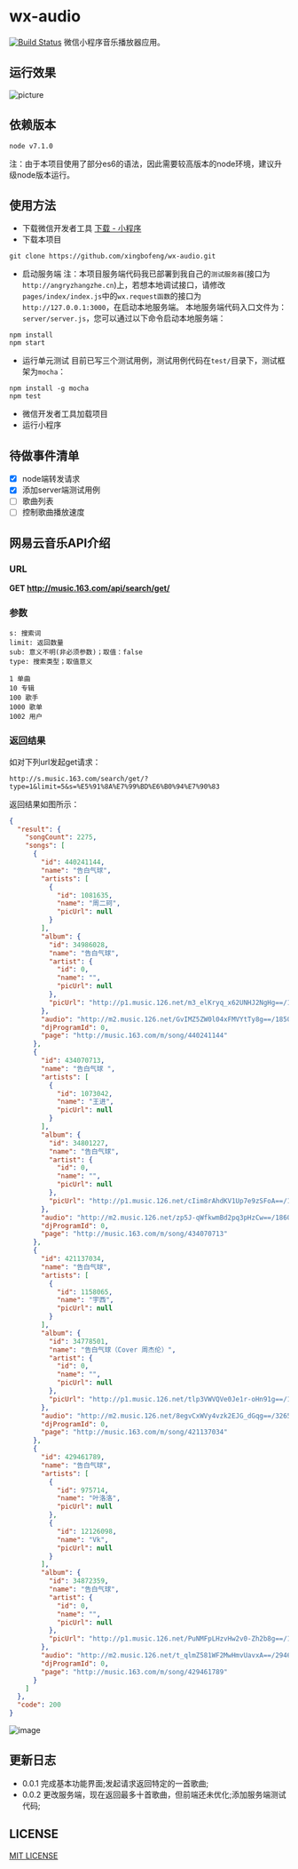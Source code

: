 # wx-audio

[![Build Status](https://travis-ci.org/xingbofeng/wx-audio.svg?branch=master)](https://travis-ci.org/xingbofeng/wx-audio)
微信小程序音乐播放器应用。

## 运行效果
![picture](picture.gif)

## 依赖版本
`node v7.1.0`

注：由于本项目使用了部分es6的语法，因此需要较高版本的node环境，建议升级node版本运行。
## 使用方法
* 下载微信开发者工具
[下载 - 小程序](https://mp.weixin.qq.com/debug/wxadoc/dev/devtools/download.html)
* 下载本项目
```
git clone https://github.com/xingbofeng/wx-audio.git
```
* 启动服务端
注：本项目服务端代码我已部署到我自己的`测试服务器`(接口为`http://angryzhangzhe.cn`)上，若想本地调试接口，请修改`pages/index/index.js`中的`wx.request函数`的接口为`http://127.0.0.1:3000`，在启动本地服务端。
本地服务端代码入口文件为：`server/server.js`，您可以通过以下命令启动本地服务端：
```
npm install
npm start
```
* 运行单元测试
目前已写三个测试用例，测试用例代码在`test/`目录下，测试框架为`mocha`：
```
npm install -g mocha
npm test
```
* 微信开发者工具加载项目
* 运行小程序

## 待做事件清单
- [x] node端转发请求
- [x] 添加server端测试用例
- [ ] 歌曲列表
- [ ] 控制歌曲播放速度

## 网易云音乐API介绍

### URL
**GET http://music.163.com/api/search/get/**

### 参数
```
s: 搜索词
limit: 返回数量
sub: 意义不明(非必须参数)；取值：false
type: 搜索类型；取值意义

1 单曲
10 专辑
100 歌手
1000 歌单
1002 用户
```
### 返回结果
如对下列url发起get请求：
```
http://s.music.163.com/search/get/?type=1&limit=5&s=%E5%91%8A%E7%99%BD%E6%B0%94%E7%90%83
```
返回结果如图所示：
```json
{
  "result": {
    "songCount": 2275,
    "songs": [
      {
        "id": 440241144,
        "name": "告白气球",
        "artists": [
          {
            "id": 1081635,
            "name": "周二珂",
            "picUrl": null
          }
        ],
        "album": {
          "id": 34986028,
          "name": "告白气球",
          "artist": {
            "id": 0,
            "name": "",
            "picUrl": null
          },
          "picUrl": "http://p1.music.126.net/m3_elKryq_x62UNHJ2NgHg==/109951162807555886.jpg"
        },
        "audio": "http://m2.music.126.net/GvIMZ5ZW0l04xFMVYtTy8g==/18502581673300022.mp3",
        "djProgramId": 0,
        "page": "http://music.163.com/m/song/440241144"
      },
      {
        "id": 434070713,
        "name": "告白气球 ",
        "artists": [
          {
            "id": 1073042,
            "name": "王进",
            "picUrl": null
          }
        ],
        "album": {
          "id": 34801227,
          "name": "告白气球",
          "artist": {
            "id": 0,
            "name": "",
            "picUrl": null
          },
          "picUrl": "http://p1.music.126.net/cIim8rAhdKV1Up7e9zSFoA==/17647161626137638.jpg"
        },
        "audio": "http://m2.music.126.net/zp5J-qWfkwmBd2pq3pHzCw==/18605935765863165.mp3",
        "djProgramId": 0,
        "page": "http://music.163.com/m/song/434070713"
      },
      {
        "id": 421137034,
        "name": "告白气球",
        "artists": [
          {
            "id": 1158065,
            "name": "宇西",
            "picUrl": null
          }
        ],
        "album": {
          "id": 34778501,
          "name": "告白气球（Cover 周杰伦）",
          "artist": {
            "id": 0,
            "name": "",
            "picUrl": null
          },
          "picUrl": "http://p1.music.126.net/tlp3VWVQVe0Je1r-oHn91g==/17666952835430891.jpg"
        },
        "audio": "http://m2.music.126.net/8egvCxWVy4vzk2EJG_dGqg==/3265549609864401.mp3",
        "djProgramId": 0,
        "page": "http://music.163.com/m/song/421137034"
      },
      {
        "id": 429461789,
        "name": "告白气球",
        "artists": [
          {
            "id": 975714,
            "name": "叶洛洛",
            "picUrl": null
          },
          {
            "id": 12126098,
            "name": "Vk",
            "picUrl": null
          }
        ],
        "album": {
          "id": 34872359,
          "name": "告白气球",
          "artist": {
            "id": 0,
            "name": "",
            "picUrl": null
          },
          "picUrl": "http://p1.music.126.net/PuNMFpLHzvHw2v0-Zh2b8g==/18244196440128259.jpg"
        },
        "audio": "http://m2.music.126.net/t_qlmZ581WF2MwHmvUavxA==/2946691220790691.mp3",
        "djProgramId": 0,
        "page": "http://music.163.com/m/song/429461789"
      }
    ]
  },
  "code": 200
}
```
![image](http://oczira72b.bkt.clouddn.com/APIhahaha.png)
## 更新日志
* 0.0.1 完成基本功能界面;发起请求返回特定的一首歌曲;
* 0.0.2 更改服务端，现在返回最多十首歌曲，但前端还未优化;添加服务端测试代码;

## LICENSE
[MIT LICENSE](./LICENSE)
